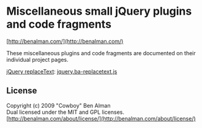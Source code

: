 # Miscellaneous small jQuery plugins and code fragments #
[http://benalman.com/](http://benalman.com/)

These miscellaneous plugins and code fragments are documented on their individual
project pages.

[jQuery replaceText](http://benalman.com/projects/jquery-replacetext-plugin/): 
[jquery.ba-replacetext.js](http://github.com/cowboy/jquery-misc/blob/master/jquery.ba-replacetext.js)  


## License ##
Copyright (c) 2009 "Cowboy" Ben Alman  
Dual licensed under the MIT and GPL licenses.
[http://benalman.com/about/license/](http://benalman.com/about/license/)

